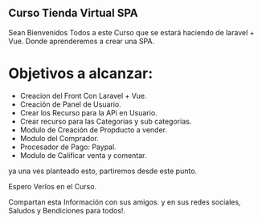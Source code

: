 
## Curso Tienda Virtual SPA

Sean Bienvenidos Todos a este Curso que se estará haciendo de laravel + Vue. Donde aprenderemos a crear una SPA.

# Objetivos a alcanzar:

- Creacion del Front Con Laravel + Vue.
- Creación de Panel de Usuario. 
- Crear los Recurso para la APi en Usuario.
- Crear recurso para las Categorias y sub categorias.
- Modulo de Creación de Propducto a vender.
- Modulo del Comprador.
- Procesador de Pago: Paypal.
- Modulo de Calificar venta y comentar.

ya una ves planteado esto, partiremos desde este punto.

Espero Verlos en el Curso.

Compartan esta Información con sus amigos. y en sus redes sociales, Saludos y Bendiciones para todos!.
